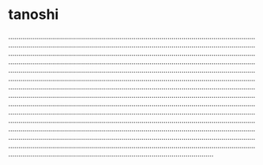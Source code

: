 # tanoshi
...............................................................................................................................................................................................................................................................................................................................................................................................................................................................................................................................................................................................................................................................................................................................................................................................................................................................................................................................................................................................................................................................................................................................................................................................................................................................................................................................................................................................................................................................................................................................................................................................................................................................................................................................................................................................................................................................................................................